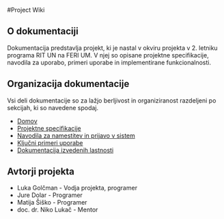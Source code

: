 #Project Wiki

## O dokumentaciji
Dokumentacija predstavlja projekt, ki je nastal v okviru projekta v 2. letniku programa RIT UN na FERI UM. V njej so opisane projektne specifikacije, navodila za uporabo, primeri uporabe in implementirane funkcionalnosti.

## Organizacija dokumentacije
Vsi deli dokumentacije so za lažjo berljivost in organiziranost razdeljeni po sekcijah, ki so navedene spodaj.
* [Domov](https://github.com/ritun-camel-case/projectWiki/wiki)
* [Projektne specifikacije](https://github.com/ritun-camel-case/projectWiki/wiki/Projektne-specifikacije)
* [Navodila za namestitev in prijavo v sistem](https://github.com/ritun-camel-case/projectWiki/wiki/Navodila-za-namestitev-in-prijavo-v-sistem)
* [Ključni primeri uporabe](https://github.com/ritun-camel-case/projectWiki/wiki/Klju%C4%8Dni-primeri-uporabe)
* [Dokumentacija izvedenih lastnosti]()

## Avtorji projekta
* Luka Golčman - Vodja projekta, programer
* Jure Dolar - Programer
* Matija Šiško - Programer
* doc. dr. Niko Lukač - Mentor
